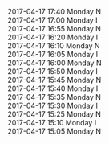 2017-04-17 17:40 Monday  N  
2017-04-17 17:00 Monday  I  
2017-04-17 16:55 Monday  N  
2017-04-17 16:20 Monday  I  
2017-04-17 16:10 Monday  N  
2017-04-17 16:05 Monday  I  
2017-04-17 16:00 Monday  N  
2017-04-17 15:50 Monday  I  
2017-04-17 15:45 Monday  N  
2017-04-17 15:40 Monday  I  
2017-04-17 15:35 Monday  N  
2017-04-17 15:30 Monday  I  
2017-04-17 15:25 Monday  N  
2017-04-17 15:10 Monday  I  
2017-04-17 15:05 Monday  N  
